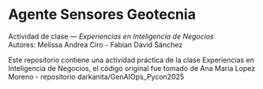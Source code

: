 # Agente Sensores Geotecnia

Actividad de clase — *Experiencias en Inteligencia de Negocios*  
Autores: Melissa Andrea Ciro - Fabian David Sánchez

Este repositorio contiene una actividad práctica de la clase Experiencias en Inteligencia de Negocios, el código original fue tomado de Ana Maria Lopez Moreno - repositorio darkanita/GenAIOps_Pycon2025



